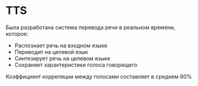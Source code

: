 # TTS
Была разработана система перевода речи в реальном времени, которое:

* Распознает речь на входном языке
* Переводит на целевой язык
* Синтезирует речь на целевом языке
* Сохраняет характеристики голоса говорящего

Коэффициент корреляции между голосами составляет в среднем 80%
